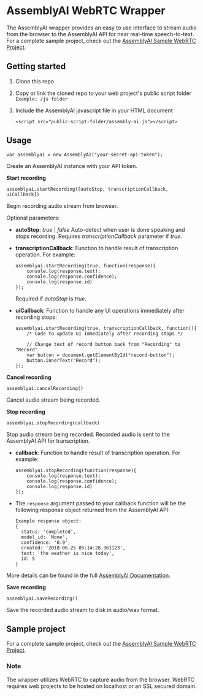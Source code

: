 # AssemblyAI WebRTC Wrapper

The AssemblyAI wrapper provides an easy to use interface to stream audio from the browser to the AssemblyAI API for near real-time speech-to-text. For a complete sample project, check out the [AssemblyAI Sample WebRTC Project](https://github.com/AssemblyAI/assemblyai-webrtc-sample-project).

## Getting started

1. Clone this repo
1. Copy or link the cloned repo to your web project's public script folder `Example: /js folder`
1. Include the AssemblyAI javascript file in your HTML document

    ```
    <script src="public-script-folder/assembly-ai.js"></script>
    ```

## Usage

```
var assemblyai = new AssemblyAI("your-secret-api-token");
```
Create an AssemblyAI instance with your API token.


**Start recording**

```
assemblyai.startRecording([autoStop, transcriptionCallback, uiCallback])
```
Begin recording audio stream from browser.

Optional parameters:

- **autoStop**: _true_ | _false_
  Auto-detect when user is done speaking and stops recording.
  Requires _transcriptionCallback_ parameter if _true_.

- **transcriptionCallback**: Function to handle result of transcription operation. For example:

    ```
    assemblyai.startRecording(true, function(response){
        console.log(response.text);
        console.log(response.confidence);
        console.log(response.id)
    });
    ```
    Required if _autoStop_ is _true_.

- **uiCallback**: Function to handle any UI operations immediately after recording stops:

    ```
    assemblyai.startRecording(true, transcriptionCallback, function(){
        /* Code to update UI immediately after recording stops */

        // Change text of record button back from "Recording" to "Record"
        var button = document.getElementById("record-button");
        button.innerText("Record");
    });
    ```

**Cancel recording**

```
assemblyai.cancelRecording()
```
Cancel audio stream being recorded.


**Stop recording**

```
assemblyai.stopRecording(callback)
```
Stop audio stream being recorded. Recorded audio is sent to the AssemblyAI API for transcription.

- **callback**: Function to handle result of transcription operation. For example:

    ```
    assemblyai.stopRecording(function(response){
        console.log(response.text);
        console.log(response.confidence);
        console.log(response.id)
    });
    ```

- The `response` argument passed to your callback function will be the following response object returned from the AssemblyAI API:

    ```
    Example response object:
    {
      status: 'completed',
      model_id: 'None',
      confidence: '0.9',
      created: '2018-06-25 05:14:28.361123',
      text: 'the weather is nice today',
      id: 5
    }
    ```
More details can be found in the full [AssemblyAI Documentation](https://docs.assemblyai.com/stream/).

**Save recording**

```
assemblyai.saveRecording()
```
Save the recorded audio stream to disk in audio/wav format.

## Sample project

For a complete sample project, check out the [AssemblyAI Sample WebRTC Project](https://github.com/AssemblyAI/assemblyai-webrtc-sample-project).


### Note
The wrapper utilizes WebRTC to capture audio from the browser. WebRTC requires web projects to be hosted on localhost or an SSL secured domain.